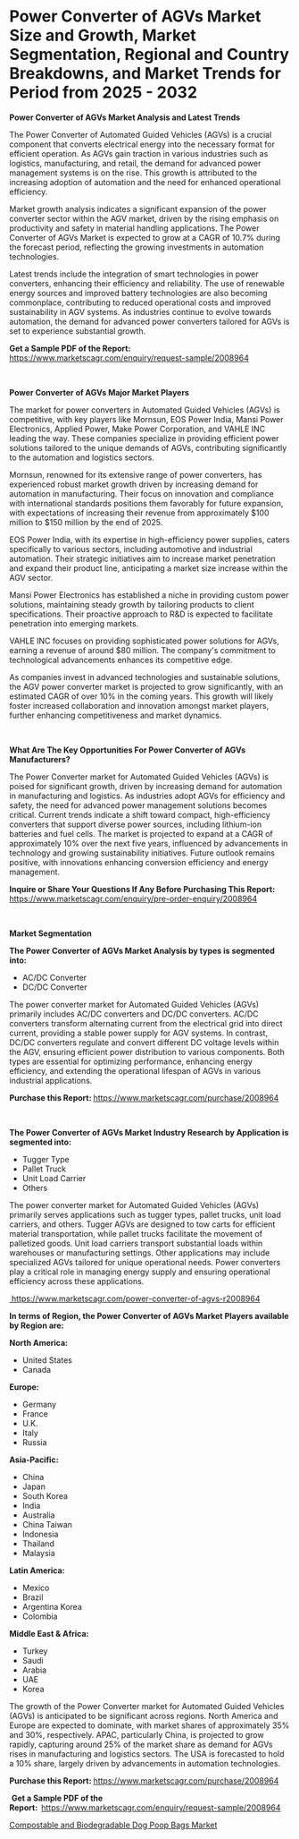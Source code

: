 <p><h1>Power Converter of AGVs Market Size and Growth, Market Segmentation, Regional and Country Breakdowns, and Market Trends for Period from 2025 -  2032</h1></p><p><strong>Power Converter of AGVs Market Analysis and Latest Trends</strong></p>
<p><p>The Power Converter of Automated Guided Vehicles (AGVs) is a crucial component that converts electrical energy into the necessary format for efficient operation. As AGVs gain traction in various industries such as logistics, manufacturing, and retail, the demand for advanced power management systems is on the rise. This growth is attributed to the increasing adoption of automation and the need for enhanced operational efficiency.</p><p>Market growth analysis indicates a significant expansion of the power converter sector within the AGV market, driven by the rising emphasis on productivity and safety in material handling applications. The Power Converter of AGVs Market is expected to grow at a CAGR of 10.7% during the forecast period, reflecting the growing investments in automation technologies.</p><p>Latest trends include the integration of smart technologies in power converters, enhancing their efficiency and reliability. The use of renewable energy sources and improved battery technologies are also becoming commonplace, contributing to reduced operational costs and improved sustainability in AGV systems. As industries continue to evolve towards automation, the demand for advanced power converters tailored for AGVs is set to experience substantial growth.</p></p>
<p><strong>Get a Sample PDF of the Report:&nbsp;</strong> <a href="https://www.marketscagr.com/enquiry/request-sample/2008964?utm_campaign=2187&utm_medium=2&utm_source=Github&utm_content=ia&utm_term=29032025&utm_id=power-converter-of-agvs">https://www.marketscagr.com/enquiry/request-sample/2008964</a></p>
<p>&nbsp;</p>
<p><strong>Power Converter of AGVs Major Market Players</strong></p>
<p><p>The market for power converters in Automated Guided Vehicles (AGVs) is competitive, with key players like Mornsun, EOS Power India, Mansi Power Electronics, Applied Power, Make Power Corporation, and VAHLE INC leading the way. These companies specialize in providing efficient power solutions tailored to the unique demands of AGVs, contributing significantly to the automation and logistics sectors.</p><p>Mornsun, renowned for its extensive range of power converters, has experienced robust market growth driven by increasing demand for automation in manufacturing. Their focus on innovation and compliance with international standards positions them favorably for future expansion, with expectations of increasing their revenue from approximately $100 million to $150 million by the end of 2025.</p><p>EOS Power India, with its expertise in high-efficiency power supplies, caters specifically to various sectors, including automotive and industrial automation. Their strategic initiatives aim to increase market penetration and expand their product line, anticipating a market size increase within the AGV sector.</p><p>Mansi Power Electronics has established a niche in providing custom power solutions, maintaining steady growth by tailoring products to client specifications. Their proactive approach to R&D is expected to facilitate penetration into emerging markets.</p><p>VAHLE INC focuses on providing sophisticated power solutions for AGVs, earning a revenue of around $80 million. The company's commitment to technological advancements enhances its competitive edge.</p><p>As companies invest in advanced technologies and sustainable solutions, the AGV power converter market is projected to grow significantly, with an estimated CAGR of over 10% in the coming years. This growth will likely foster increased collaboration and innovation amongst market players, further enhancing competitiveness and market dynamics.</p></p>
<p>&nbsp;</p>
<p><strong>What Are The Key Opportunities For Power Converter of AGVs Manufacturers?</strong></p>
<p><p>The Power Converter market for Automated Guided Vehicles (AGVs) is poised for significant growth, driven by increasing demand for automation in manufacturing and logistics. As industries adopt AGVs for efficiency and safety, the need for advanced power management solutions becomes critical. Current trends indicate a shift toward compact, high-efficiency converters that support diverse power sources, including lithium-ion batteries and fuel cells. The market is projected to expand at a CAGR of approximately 10% over the next five years, influenced by advancements in technology and growing sustainability initiatives. Future outlook remains positive, with innovations enhancing conversion efficiency and energy management.</p></p>
<p><strong>Inquire or Share Your Questions If Any Before Purchasing This Report:</strong> <a href="https://www.marketscagr.com/enquiry/pre-order-enquiry/2008964?utm_campaign=2187&utm_medium=2&utm_source=Github&utm_content=ia&utm_term=29032025&utm_id=power-converter-of-agvs">https://www.marketscagr.com/enquiry/pre-order-enquiry/2008964</a></p>
<p>&nbsp;</p>
<p><strong>Market Segmentation</strong></p>
<p><strong>The Power Converter of AGVs Market Analysis by types is segmented into:</strong></p>
<p><ul><li>AC/DC Converter</li><li>DC/DC Converter</li></ul></p>
<p><p>The power converter market for Automated Guided Vehicles (AGVs) primarily includes AC/DC converters and DC/DC converters. AC/DC converters transform alternating current from the electrical grid into direct current, providing a stable power supply for AGV systems. In contrast, DC/DC converters regulate and convert different DC voltage levels within the AGV, ensuring efficient power distribution to various components. Both types are essential for optimizing performance, enhancing energy efficiency, and extending the operational lifespan of AGVs in various industrial applications.</p></p>
<p><strong>Purchase this Report:&nbsp;</strong><a href="https://www.marketscagr.com/purchase/2008964?utm_campaign=2187&utm_medium=2&utm_source=Github&utm_content=ia&utm_term=29032025&utm_id=power-converter-of-agvs">https://www.marketscagr.com/purchase/2008964</a></p>
<p>&nbsp;</p>
<p><strong>The Power Converter of AGVs Market Industry Research by Application is segmented into:</strong></p>
<p><ul><li>Tugger Type</li><li>Pallet Truck</li><li>Unit Load Carrier</li><li>Others</li></ul></p>
<p><p>The power converter market for Automated Guided Vehicles (AGVs) primarily serves applications such as tugger types, pallet trucks, unit load carriers, and others. Tugger AGVs are designed to tow carts for efficient material transportation, while pallet trucks facilitate the movement of palletized goods. Unit load carriers transport substantial loads within warehouses or manufacturing settings. Other applications may include specialized AGVs tailored for unique operational needs. Power converters play a critical role in managing energy supply and ensuring operational efficiency across these applications.</p></p>
<p><a href="https://www.marketscagr.com/power-converter-of-agvs-r2008964?utm_campaign=2187&utm_medium=2&utm_source=Github&utm_content=ia&utm_term=29032025&utm_id=power-converter-of-agvs">&nbsp;https://www.marketscagr.com/power-converter-of-agvs-r2008964</a></p>
<p><strong>In terms of Region, the Power Converter of AGVs Market Players available by Region are:</strong></p>
<p>
    <p> <strong> North America: </strong>
        <ul>
            <li>United States</li>
            <li>Canada</li>
        </ul>
        </p> 
    <p> <strong> Europe: </strong>
        <ul>
            <li>Germany</li>
            <li>France</li>
            <li>U.K.</li>
            <li>Italy</li>
            <li>Russia</li>
        </ul>
        </p> 
    <p> <strong> Asia-Pacific: </strong>
        <ul>
            <li>China</li>
            <li>Japan</li>
            <li>South Korea</li>
            <li>India</li>
            <li>Australia</li>
            <li>China Taiwan</li>
            <li>Indonesia</li>
            <li>Thailand</li>
            <li>Malaysia</li>
        </ul>
        </p> 
    <p> <strong> Latin America: </strong>
        <ul>
            <li>Mexico</li>
            <li>Brazil</li>
            <li>Argentina Korea</li>
            <li>Colombia</li>
        </ul>
        </p> 
    <p> <strong> Middle East & Africa: </strong>
        <ul>
            <li>Turkey</li>
            <li>Saudi</li>
            <li>Arabia</li>
            <li>UAE</li>
            <li>Korea</li>
        </ul>
    </p>
    </p>
<p><p>The growth of the Power Converter market for Automated Guided Vehicles (AGVs) is anticipated to be significant across regions. North America and Europe are expected to dominate, with market shares of approximately 35% and 30%, respectively. APAC, particularly China, is projected to grow rapidly, capturing around 25% of the market share as demand for AGVs rises in manufacturing and logistics sectors. The USA is forecasted to hold a 10% share, largely driven by advancements in automation technologies.</p></p>
<p><strong>Purchase this Report: </strong><a href="https://www.marketscagr.com/purchase/2008964?utm_campaign=2187&utm_medium=2&utm_source=Github&utm_content=ia&utm_term=29032025&utm_id=power-converter-of-agvs">https://www.marketscagr.com/purchase/2008964</a></p>
<p>&nbsp;<strong>Get a Sample PDF of the Report:&nbsp;&nbsp;</strong><a href="https://www.marketscagr.com/enquiry/request-sample/2008964?utm_campaign=2187&utm_medium=2&utm_source=Github&utm_content=ia&utm_term=29032025&utm_id=power-converter-of-agvs">https://www.marketscagr.com/enquiry/request-sample/2008964</a></p>
<p><strong></strong></p>
<p><p><a href="https://github.com/mauripalmi/Market-Research-Report-List-6/blob/main/compostable-and-biodegradable-dog-poop-bags-market.md?utm_campaign=2187&utm_medium=2&utm_source=Github&utm_content=ia&utm_term=29032025&utm_id=power-converter-of-agvs">Compostable and Biodegradable Dog Poop Bags Market</a></p></p>